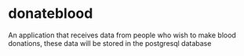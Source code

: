 # donateblood
An application that receives data from people who wish to make blood donations, these data will be stored in the postgresql database
